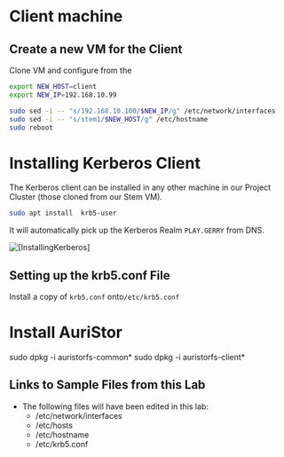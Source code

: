 
# Client machine

## Create a new VM for the Client 

Clone VM and configure from the 
``` bash
export NEW_HOST=client
export NEW_IP=192.168.10.99

sudo sed -i -- "s/192.168.10.100/$NEW_IP/g" /etc/network/interfaces
sudo sed -i -- "s/stem1/$NEW_HOST/g" /etc/hostname
sudo reboot
```

# Installing Kerberos Client

The Kerberos client can be installed in any other machine in our Project Cluster (those cloned from our Stem VM).  

``` bash
sudo apt install  krb5-user
```

It will automatically pick up the Kerberos Realm `PLAY.GERRY` from DNS. 

![[InstallingKerberos]](https://raw.githubusercontent.com/GerrySeidman/rectangles/tutorial/images/installingKerberosClient.jpg "Installing Kerberos")




## Setting up the krb5.conf File

Install a copy of `krb5.conf` onto`/etc/krb5.conf	`

# Install AuriStor

sudo dpkg -i auristorfs-common*
sudo dpkg -i auristorfs-client*


## Links to Sample Files from this Lab

* The following files will have been edited in this lab:
	* /etc/network/interfaces
	* /etc/hosts
	* /etc/hostname
	*  /etc/krb5.conf
	




<!--stackedit_data:
eyJoaXN0b3J5IjpbLTIwNjI4MDk2MTldfQ==
-->